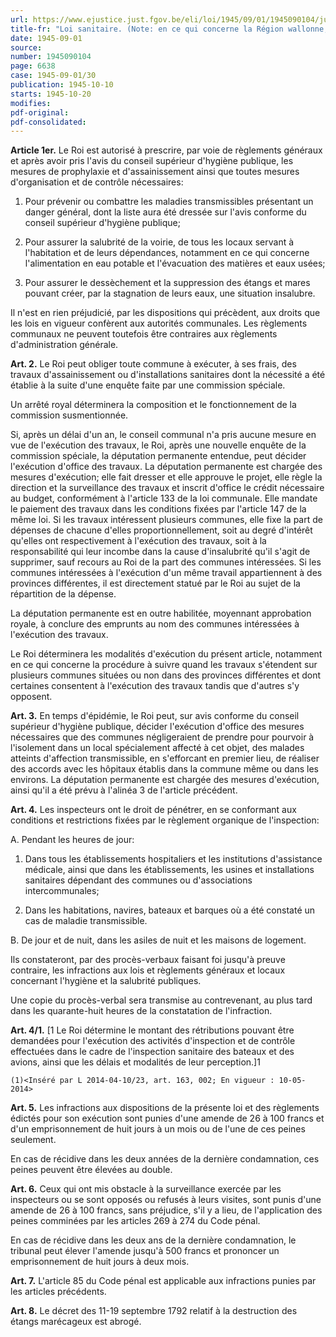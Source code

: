```yaml
---
url: https://www.ejustice.just.fgov.be/eli/loi/1945/09/01/1945090104/justel
title-fr: "Loi sanitaire. (Note: en ce qui concerne la Région wallonne, cette loi a été partiellement abrogée par DCCW 1985-10-07/32, art. 70, § 1.)(NOTE : Consultation des versions antérieures à partir du 30-04-2014 et mise à jour au 30-04-2014)"
date: 1945-09-01
source:
number: 1945090104
page: 6638
case: 1945-09-01/30
publication: 1945-10-10
starts: 1945-10-20
modifies:
pdf-original:
pdf-consolidated:
---
```


**Article 1er.** Le Roi est autorisé à prescrire, par voie de règlements généraux et après avoir pris l'avis du conseil supérieur d'hygiène publique, les mesures de prophylaxie et d'assainissement ainsi que toutes mesures d'organisation et de contrôle nécessaires:

1. Pour prévenir ou combattre les maladies transmissibles présentant un danger général, dont la liste aura été dressée sur l'avis conforme du conseil supérieur d'hygiène publique;

2. Pour assurer la salubrité de la voirie, de tous les locaux servant à l'habitation et de leurs dépendances, notamment en ce qui concerne l'alimentation en eau potable et l'évacuation des matières et eaux usées;

3. Pour assurer le dessèchement et la suppression des étangs et mares pouvant créer, par la stagnation de leurs eaux, une situation insalubre.

Il n'est en rien préjudicié, par les dispositions qui précèdent, aux droits que les lois en vigueur confèrent aux autorités communales. Les règlements communaux ne peuvent toutefois être contraires aux règlements d'administration générale.

**Art. 2.** Le Roi peut obliger toute commune à exécuter, à ses frais, des travaux d'assainissement ou d'installations sanitaires dont la nécessité a été établie à la suite d'une enquête faite par une commission spéciale.

Un arrêté royal déterminera la composition et le fonctionnement de la commission susmentionnée.

Si, après un délai d'un an, le conseil communal n'a pris aucune mesure en vue de l'exécution des travaux, le Roi, après une nouvelle enquête de la commission spéciale, la députation permanente entendue, peut décider l'exécution d'office des travaux. La députation permanente est chargée des mesures d'exécution; elle fait dresser et elle approuve le projet, elle règle la direction et la surveillance des travaux et inscrit d'office le crédit nécessaire au budget, conformément à l'article 133 de la loi communale. Elle mandate le paiement des travaux dans les conditions fixées par l'article 147 de la même loi. Si les travaux intéressent plusieurs communes, elle fixe la part de dépenses de chacune d'elles proportionnellement, soit au degré d'intérêt qu'elles ont respectivement à l'exécution des travaux, soit à la responsabilité qui leur incombe dans la cause d'insalubrité qu'il s'agit de supprimer, sauf recours au Roi de la part des communes intéressées. Si les communes intéressées à l'exécution d'un même travail appartiennent à des provinces différentes, il est directement statué par le Roi au sujet de la répartition de la dépense.

La députation permanente est en outre habilitée, moyennant approbation royale, à conclure des emprunts au nom des communes intéressées à l'exécution des travaux.

Le Roi déterminera les modalités d'exécution du présent article, notamment en ce qui concerne la procédure à suivre quand les travaux s'étendent sur plusieurs communes situées ou non dans des provinces différentes et dont certaines consentent à l'exécution des travaux tandis que d'autres s'y opposent.

**Art. 3.** En temps d'épidémie, le Roi peut, sur avis conforme du conseil supérieur d'hygiène publique, décider l'exécution d'office des mesures nécessaires que des communes négligeraient de prendre pour pourvoir à l'isolement dans un local spécialement affecté à cet objet, des malades atteints d'affection transmissible, en s'efforcant en premier lieu, de réaliser des accords avec les hôpitaux établis dans la commune même ou dans les environs. La députation permanente est chargée des mesures d'exécution, ainsi qu'il a été prévu à l'alinéa 3 de l'article précédent.

**Art. 4.** Les inspecteurs ont le droit de pénétrer, en se conformant aux conditions et restrictions fixées par le règlement organique de l'inspection:

A. Pendant les heures de jour:

1. Dans tous les établissements hospitaliers et les institutions d'assistance médicale, ainsi que dans les établissements, les usines et installations sanitaires dépendant des communes ou d'associations intercommunales;

2. Dans les habitations, navires, bateaux et barques où a été constaté un cas de maladie transmissible.

B. De jour et de nuit, dans les asiles de nuit et les maisons de logement.

Ils constateront, par des procès-verbaux faisant foi jusqu'à preuve contraire, les infractions aux lois et règlements généraux et locaux concernant l'hygiène et la salubrité publiques.

Une copie du procès-verbal sera transmise au contrevenant, au plus tard dans les quarante-huit heures de la constatation de l'infraction.

**Art. 4/1.** [1 Le Roi détermine le montant des rétributions pouvant être demandées pour l'exécution des activités d'inspection et de contrôle effectuées dans le cadre de l'inspection sanitaire des bateaux et des avions, ainsi que les délais et modalités de leur perception.]1

`(1)<Inséré par L 2014-04-10/23, art. 163, 002; En vigueur : 10-05-2014>`

**Art. 5.** Les infractions aux dispositions de la présente loi et des règlements édictés pour son exécution sont punies d'une amende de 26 à 100 francs et d'un emprisonnement de huit jours à un mois ou de l'une de ces peines seulement.

En cas de récidive dans les deux années de la dernière condamnation, ces peines peuvent être élevées au double.

**Art. 6.** Ceux qui ont mis obstacle à la surveillance exercée par les inspecteurs ou se sont opposés ou refusés à leurs visites, sont punis d'une amende de 26 à 100 francs, sans préjudice, s'il y a lieu, de l'application des peines comminées par les articles 269 à 274 du Code pénal.

En cas de récidive dans les deux ans de la dernière condamnation, le tribunal peut élever l'amende jusqu'à 500 francs et prononcer un emprisonnement de huit jours à deux mois.

**Art. 7.** L'article 85 du Code pénal est applicable aux infractions punies par les articles précédents.

**Art. 8.** Le décret des 11-19 septembre 1792 relatif à la destruction des étangs marécageux est abrogé.

